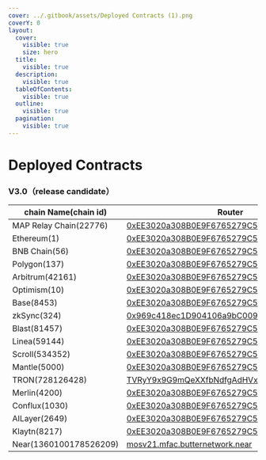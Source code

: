 ```yaml
---
cover: ../.gitbook/assets/Deployed Contracts (1).png
coverY: 0
layout:
  cover:
    visible: true
    size: hero
  title:
    visible: true
  description:
    visible: true
  tableOfContents:
    visible: true
  outline:
    visible: true
  pagination:
    visible: true
---
```

# Deployed Contracts

### V3.0（r**elease candidate**）

| chain Name(chain id)   | Router                                                                                                                       | Adapter                                                                                                                      |
| ---------------------- | ---------------------------------------------------------------------------------------------------------------------------- | ---------------------------------------------------------------------------------------------------------------------------- |
| MAP Relay Chain(22776) | [0xEE3020a308B0E9F6765279C595f17a534CCC701](https://www.maposcan.io/address/0xEE3020a308B0E9F6765279C595f17a534CCC7019)         | [0xaa301070448385cfAaC5913A67B16C4392944a8](https://www.maposcan.io/address/0xaa301070448385cfAaC5913A67B16C4392944a8f)         |
| Ethereum(1)            | [0xEE3020a308B0E9F6765279C595f17a534CCC701](https://etherscan.io/address/0xEE3020a308B0E9F6765279C595f17a534CCC7019)            | [0xaa301070448385cfAaC5913A67B16C4392944a8](https://etherscan.io/address/0xaa301070448385cfAaC5913A67B16C4392944a8)             |
| BNB Chain(56)          | [0xEE3020a308B0E9F6765279C595f17a534CCC701](https://bscscan.com/address/0xEE3020a308B0E9F6765279C595f17a534CCC7019)             | [0xEE3020a308B0E9F6765279C595f17a534CCC701](https://bscscan.com/address/0xEE3020a308B0E9F6765279C595f17a534CCC701)              |
| Polygon(137)           | [0xEE3020a308B0E9F6765279C595f17a534CCC701](https://polygonscan.com/address/0xEE3020a308B0E9F6765279C595f17a534CCC7019)         | [0xaa301070448385cfAaC5913A67B16C4392944a8](https://polygonscan.com/address/0xaa301070448385cfAaC5913A67B16C4392944a8)          |
| Arbitrum(42161)        | [0xEE3020a308B0E9F6765279C595f17a534CCC701](https://arbiscan.io/address/0xEE3020a308B0E9F6765279C595f17a534CCC701)              | [0xaa301070448385cfAaC5913A67B16C4392944a8](https://arbiscan.io/address/0xaa301070448385cfAaC5913A67B16C4392944a8)              |
| Optimism(10)           | [0xEE3020a308B0E9F6765279C595f17a534CCC701](https://optimistic.etherscan.io/address/0xEE3020a308B0E9F6765279C595f17a534CCC7019) | [0xaa301070448385cfAaC5913A67B16C4392944a8](https://optimistic.etherscan.io/address/0xaa301070448385cfAaC5913A67B16C4392944a8f) |
| Base(8453)             | [0xEE3020a308B0E9F6765279C595f17a534CCC701](https://basescan.org/address/0xEE3020a308B0E9F6765279C595f17a534CCC7019)            | [0xaa301070448385cfAaC5913A67B16C4392944a8](https://basescan.org/address/0xaa301070448385cfAaC5913A67B16C4392944a8)             |
| zkSync(324)            | [0x969c418ec1D904106a9bC009056164d387E6794](https://explorer.zksync.io/address/0x969c418ec1D904106a9bC009056164d387E67948)      | [0xaC74fE3b317023fA1BB2bEAB1771406Bf6f1586](https://explorer.zksync.io/address/0xaC74fE3b317023fA1BB2bEAB1771406Bf6f1586)       |
| Blast(81457)           | [0xEE3020a308B0E9F6765279C595f17a534CCC701](https://blastscan.io/address/0xEE3020a308B0E9F6765279C595f17a534CCC7019)            | [0xaa301070448385cfAaC5913A67B16C4392944a8](https://blastscan.io/address/0xaa301070448385cfAaC5913A67B16C4392944a8f)            |
| Linea(59144)           | [0xEE3020a308B0E9F6765279C595f17a534CCC701](https://lineascan.build/address/0xEE3020a308B0E9F6765279C595f17a534CCC701)          | [0xaa301070448385cfAaC5913A67B16C4392944a8](https://lineascan.build/address/0xaa301070448385cfAaC5913A67B16C4392944a8)          |
| Scroll(534352)         | [0xEE3020a308B0E9F6765279C595f17a534CCC701](https://scrollscan.com/address/0xEE3020a308B0E9F6765279C595f17a534CCC701)           | [0xaa301070448385cfAaC5913A67B16C4392944a8](https://scrollscan.com/address/0xaa301070448385cfAaC5913A67B16C4392944a8)           |
| Mantle(5000)           | [0xEE3020a308B0E9F6765279C595f17a534CCC701](https://explorer.mantle.xyz/address/0xEE3020a308B0E9F6765279C595f17a534CCC701)      | [0xaa301070448385cfAaC5913A67B16C4392944a8](https://explorer.mantle.xyz/address/0xaa301070448385cfAaC5913A67B16C4392944a8)      |
| TRON(728126428)        | [TVRyY9x9G9mQeXXfbNdfgAdHVxZJDyYJ9](https://tronscan.org/#/contract/TVRyY9x9G9mQeXXfbNdfgAdHVxZJDyYJ9m)                         | [TYCXm93z8oAhhdT2C2VqEFbSnBAmWzXqo](https://tronscan.org/#/contract/TYCXm93z8oAhhdT2C2VqEFbSnBAmWzXqo)                          |
| Merlin(4200)           | [0xEE3020a308B0E9F6765279C595f17a534CCC701](https://scan.merlinchain.io/address/0xEE3020a308B0E9F6765279C595f17a534CCC701)      | [0xaa301070448385cfAaC5913A67B16C4392944a8](https://scan.merlinchain.io/address/0xaa301070448385cfAaC5913A67B16C4392944a8)      |
| Conflux(1030)          | [0xEE3020a308B0E9F6765279C595f17a534CCC701](https://evm.confluxscan.io/address/0xEE3020a308B0E9F6765279C595f17a534CCC701)       | [0xaa301070448385cfAaC5913A67B16C4392944a8](https://evm.confluxscan.io/address/0xaa301070448385cfAaC5913A67B16C4392944a8)       |
| AILayer(2649)          | [0xEE3020a308B0E9F6765279C595f17a534CCC701](https://mainnet-explorer.anvm.io/address/0xEE3020a308B0E9F6765279C595f17a534CCC701) | [0xaa301070448385cfAaC5913A67B16C4392944a8](https://mainnet-explorer.anvm.io/address/0xaa301070448385cfAaC5913A67B16C4392944a8) |
| Klaytn(8217)           | [0xEE3020a308B0E9F6765279C595f17a534CCC701](https://klaytnscope.com/account/0xbB21e441fb738F54e6eC244e435475096E179d66)         | [0xaa301070448385cfAaC5913A67B16C4392944a8](klaytnscope.com/account/0xaa301070448385cfAaC5913A67B16C4392944a8f)                 |
| Near(1360100178526209) | [mosv21.mfac.butternetwork.near](https://nearblocks.io/address/mosv21.mfac.butternetwork.near)                                  |                                                                                                                              |
